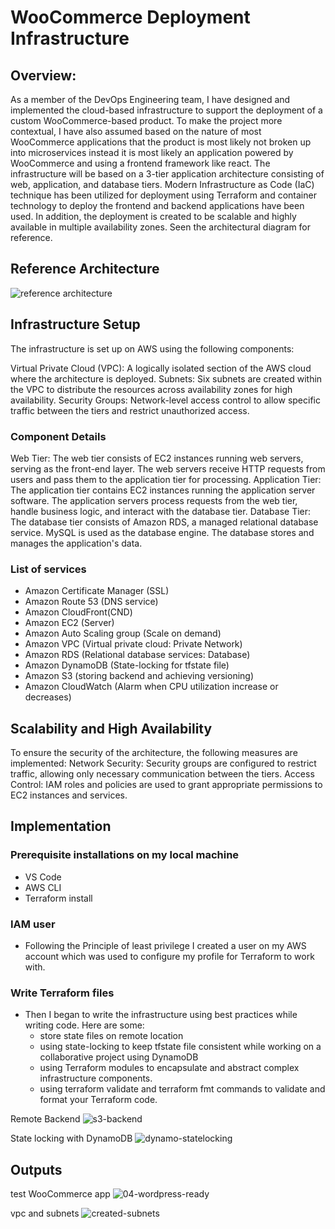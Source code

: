 # WooCommerce Deployment Infrastructure

## Overview:
As a member of the DevOps Engineering team, I have designed and implemented the cloud-based infrastructure to support the deployment of a custom WooCommerce-based product. To make the project more contextual, I have also assumed based on the nature of most WooCommerce applications that the product is most likely not broken up into microservices instead it is most likely an application powered by WooCommerce and using a frontend framework like react. 
The infrastructure will be based on a 3-tier application architecture consisting of web, application, and database tiers. Modern Infrastructure as Code (IaC) technique has been utilized for deployment using Terraform and container technology to deploy the frontend and backend applications have been used. In addition, the deployment is created to be scalable and highly available in multiple availability zones. Seen the architectural diagram for reference. 

## Reference Architecture
![reference architecture](https://github.com/EmmanuelMoshood/BMO-deployment/assets/100259567/2d960dcf-39b2-42dd-b1dc-cffa382ce5fe)



## Infrastructure Setup
The infrastructure is set up on AWS using the following components:

Virtual Private Cloud (VPC): A logically isolated section of the AWS cloud where the architecture is deployed.
Subnets: Six subnets are created within the VPC to distribute the resources across availability zones for high availability.
Security Groups: Network-level access control to allow specific traffic between the tiers and restrict unauthorized access.

### Component Details
Web Tier:
The web tier consists of EC2 instances running web servers, serving as the front-end layer.
The web servers receive HTTP requests from users and pass them to the application tier for processing.
Application Tier:
The application tier contains EC2 instances running the application server software.
The application servers process requests from the web tier, handle business logic, and interact with the database tier.
Database Tier:
The database tier consists of Amazon RDS, a managed relational database service.
MySQL is used as the database engine.
The database stores and manages the application's data.

### List of services
- Amazon Certificate Manager (SSL)
- Amazon Route 53 (DNS service)
- Amazon CloudFront(CND)
- Amazon EC2 (Server)
- Amazon Auto Scaling group (Scale on demand)
- Amazon VPC (Virtual private cloud: Private Network)
- Amazon RDS (Relational database services: Database)
- Amazon DynamoDB (State-locking for tfstate file)
- Amazon S3 (storing backend and achieving versioning)
- Amazon CloudWatch (Alarm when CPU utilization increase or decreases)

## Scalability and High Availability
To ensure the security of the architecture, the following measures are implemented:
Network Security: Security groups are configured to restrict traffic, allowing only necessary communication between the tiers.
Access Control: IAM roles and policies are used to grant appropriate permissions to EC2 instances and services.

## Implementation 
### Prerequisite installations on my local machine
- VS Code
- AWS CLI
- Terraform install

### IAM user
- Following the Principle of least privilege I created a user on my AWS account which was used to configure my profile for Terraform to work with.

### Write Terraform files
- Then I began to write the infrastructure using best practices while writing code. Here are some:
  - store state files on remote location
  - using state-locking to keep tfstate file consistent while working on a collaborative project using DynamoDB
  - using Terraform modules to encapsulate and abstract complex infrastructure components.
  - using terraform validate and terraform fmt commands to validate and format your Terraform code.


Remote Backend
![s3-backend](https://github.com/EmmanuelMoshood/BMO-deployment/assets/100259567/61415695-72ca-45ac-b51c-c9411758b9e1)


State locking with DynamoDB
![dynamo-statelocking](https://github.com/EmmanuelMoshood/BMO-deployment/assets/100259567/f9bf2a9b-97b4-4107-8973-99408fa9be8f)


## Outputs

test WooCommerce app
![04-wordpress-ready](https://github.com/EmmanuelMoshood/BMO-deployment/assets/100259567/7b8e0172-003e-460f-93a5-2a74359cfb9d)

vpc and subnets 
![created-subnets](https://github.com/EmmanuelMoshood/BMO-deployment/assets/100259567/0a57b515-9b33-45c9-9fa6-9a4a2372e56e)




